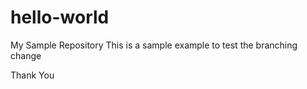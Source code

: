 # hello-world
My Sample Repository
This is a sample example to test the branching change

Thank You
